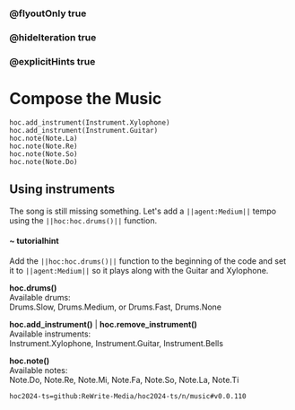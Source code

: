 ### @flyoutOnly true
### @hideIteration true
### @explicitHints true

# Compose the Music

```python-template
hoc.add_instrument(Instrument.Xylophone)
hoc.add_instrument(Instrument.Guitar)
hoc.note(Note.La)
hoc.note(Note.Re)
hoc.note(Note.So)
hoc.note(Note.Do)
```

## Using instruments
The song is still missing something. Let's add a ``||agent:Medium||`` tempo using the ``||hoc:hoc.drums()||`` function.

#### ~ tutorialhint
Add the ``||hoc:hoc.drums()||`` function to the beginning of the code and set it to ``||agent:Medium||`` so it plays along with the Guitar and Xylophone.

**hoc.drums()**  
Available drums:  
Drums.Slow, Drums.Medium, or Drums.Fast, Drums.None

**hoc.add_instrument()** | **hoc.remove_instrument()**  
Available instruments:  
Instrument.Xylophone, Instrument.Guitar, Instrument.Bells

**hoc.note()**  
Available notes:  
Note.Do, Note.Re, Note.Mi, Note.Fa, Note.So, Note.La, Note.Ti


```package
hoc2024-ts=github:ReWrite-Media/hoc2024-ts/n/music#v0.0.110
```